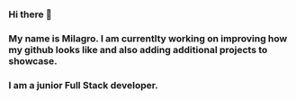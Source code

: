 ### Hi there 👋
### My name is Milagro. I am currentlty working on improving how my github looks like and also adding additional projects to showcase.
### I am a junior Full Stack developer.

<!--
**mdscardigno/mdscardigno** is a ✨ _special_ ✨ repository because its `README.md` (this file) appears on your GitHub profile.

Here are some ideas to get you started:

- 🔭 I’m currently working on a full stack training...
- 🌱 I’m currently learning C# ...
- 👯 I’m looking to collaborate on any projects that can benefit my learning journey...
- 🤔 I’m looking for help with any useful tech...
- 💬 Ask me about ME...
- 📫 https://www.linkedin.com/in/milagroscardigno/
- 😄 Pronouns: ...
- ⚡ Fun fact: ...
-->
